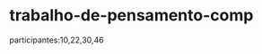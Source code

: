 # trabalho-de-pensamento-comp
participantes:10,22,30,46
<IDOCTYPE html>
<html lang="pt-br>
<head>
<meta charet="UTF-8">
<meta name-"viewport" content="width=device-width,initial
